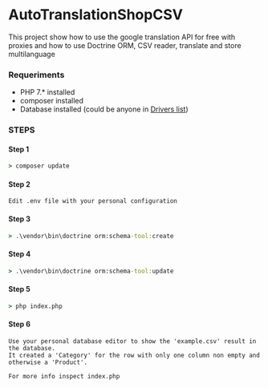 # AutoTranslationShopCSV
This project show how to use the google translation API for free with proxies and how to use Doctrine ORM, CSV reader, translate and store multilanguage

### Requeriments
*	PHP 7.* installed
*	composer installed
*	Database installed (could be anyone in [Drivers list](https://www.doctrine-project.org/projects/doctrine-dbal/en/2.10/reference/configuration.html))

### STEPS
#### Step 1

```cmd
> composer update
```
#### Step 2

```
Edit .env file with your personal configuration
```
#### Step 3

```cmd
> .\vendor\bin\doctrine orm:schema-tool:create
```
#### Step 4

```cmd
> .\vendor\bin\doctrine orm:schema-tool:update
```

#### Step 5

```cmd
> php index.php
```

#### Step 6

```
Use your personal database editor to show the 'example.csv' result in the database.
It created a 'Category' for the row with only one column non empty and otherwise a 'Product'.

For more info inspect index.php
```